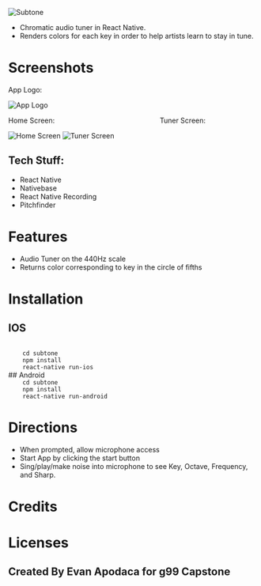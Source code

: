 ![Subtone](http://i67.tinypic.com/2qkkx3o.png "Subtone")
* Chromatic audio tuner in React Native.
* Renders colors for each key in order to help artists learn to stay in tune.

# Screenshots
App Logo:

![App Logo](http://i66.tinypic.com/28430j.png "App Logo")

Home Screen: &nbsp;&nbsp;&nbsp;&nbsp;&nbsp;&nbsp;&nbsp;&nbsp;&nbsp;&nbsp;&nbsp;&nbsp;&nbsp;&nbsp;&nbsp;&nbsp;&nbsp;&nbsp;&nbsp;&nbsp;&nbsp;&nbsp;&nbsp;&nbsp;&nbsp;&nbsp;&nbsp;&nbsp;&nbsp;&nbsp;&nbsp;&nbsp;&nbsp;&nbsp;&nbsp;&nbsp;&nbsp;&nbsp;&nbsp;&nbsp;&nbsp;&nbsp;&nbsp;&nbsp;&nbsp;&nbsp;&nbsp;&nbsp;&nbsp;&nbsp;&nbsp;&nbsp; Tuner Screen:

![Home Screen](http://i65.tinypic.com/xaunu8.png "Home Screen")
![Tuner Screen](http://i63.tinypic.com/34pj81g.png "Tuner Screen")

## Tech Stuff:
* React Native
* Nativebase
* React Native Recording
* Pitchfinder

# Features
* Audio Tuner on the 440Hz scale
* Returns color corresponding to key in the circle of fifths

# Installation
## IOS
<code>
    cd subtone
    npm install
    react-native run-ios
</code>
## Android
<code>
    cd subtone
    npm install
    react-native run-android
</code>

# Directions
* When prompted, allow microphone access
* Start App by clicking the start button
* Sing/play/make noise into microphone to see Key, Octave, Frequency, and Sharp.

# Credits

# Licenses


## Created By Evan Apodaca for g99 Capstone
